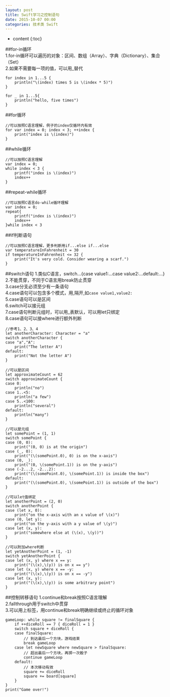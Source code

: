 ```yaml
---
layout: post
title: Swift学习之控制语句
date: 2015-10-07 00:00
categories: 技术类 Swift
---
```


* content
{:toc}

##for-in循环  
1.for-in循环可以遍历的对象：区间、数组（Array）、字典（Dictionary）、集合（Set）  
2.如果不需要每一项的值，可以用_替代  

	for index in 1...5 {
		println("\(index) times 5 is \(index * 5)")
	}

	for _ in 1...5{
		println("hello, five times")
	}

##for循环  

	//可以按照C语言理解，例子的index仅循环内有效
	for var index = 0; index < 3; ++index {
		print("index is \(index)")
	}

##while循环

	//可以按照C语言理解
	var index = 0;
	while index < 3 {
		printf("index is \(index)")
		index++
	}

##repeat-while循环

	//可以按照C语言do-while循环理解
	var index = 0;
	repeat{
		printf("index is \(index)")
		index++
	}while index < 3

##if判断语句

	//可以按照C语言理解，更多判断用if...else if...else
	var temperatureInFahrenheit = 30
	if temperatureInFahrenheit <= 32 {
		print("It's very cold. Consider wearing a scarf.")
	}

##switch语句
1.类似C语言，switch...{case value1:...case value2:...default:...}  
2.不能贯穿，不同于C语言用break防止贯穿  
3.case分支必须至少有一条语句  
4.case语句可以包含多个模式，用,隔开,如`case value1,value2:`  
5.case语句可以是区间  
6.switch可以接元组   
7.case语句判断元组时，可以用_表默认，可以用let只绑定  
8.case语句可以接where进行额外判断 

	//参考1、2、3、4
	let anotherCharacter: Character = "a"
	switch anotherCharacter {
	case "a","A":
		print("The letter A")
	default:
		print("Not the letter A")
	}
    
	//可以是区间
	let approximateCount = 62
	switch approximateCount {
	case 0:
		println("no")
	case 1..<5:
		println("a few")
	case 5..<100:
		println("several")
	default:
		println("many")
	}
	
	//可以是元组
	let somePoint = (1, 1)
	switch somePoint {
	case (0, 0):
		print("(0, 0) is at the origin")
	case (_, 0):
		print("(\(somePoint.0), 0) is on the x-axis")
	case (0, _):
		print("(0, \(somePoint.1)) is on the y-axis")
	case (-2...2, -2...2):
		print("(\(somePoint.0), \(somePoint.1)) is inside the box")
	default:
		print("(\(somePoint.0), \(somePoint.1)) is outside of the box")
	}

	//可以let值绑定
	let anotherPoint = (2, 0)
	switch anotherPoint {
	case (let x, 0):
		print("on the x-axis with an x value of \(x)")
	case (0, let y):
		print("on the y-axis with a y value of \(y)")
	case let (x, y):
		print("somewhere else at (\(x), \(y))")
	}

	//可以附加where判断
	let yetAnotherPoint = (1, -1)
	switch yetAnotherPoint {
	case let (x, y) where x == y:
		print("(\(x),\(y)) is on x == y")
	case let (x, y) where x == -y:
		print("(\(x),\(y)) is on x == -y")
	case let (x, y):
		print("(\(x),\(y)) is some arbitrary point")
	}
	
##控制转移语句
1.continue和break按照C语言理解  
2.fallthrough用于switch中贯穿  
3.可以用上标签，用continue和break明确继续或终止的循环对象  

	gameLoop: while square != finalSquare {
		if ++diceRoll == 7 { diceRoll = 1 }
		switch square + diceRoll {
		case finalSquare:
			// 到达最后⼀个⽅块，游戏结束
			break gameLoop
		case let newSquare where newSquare > finalSquare:
			// 超出最后⼀个⽅块，再掷⼀次骰⼦
			continue gameLoop
		default:
			// 本次移动有效
			square += diceRoll
			square += board[square]
		}
	}
	print("Game over!")